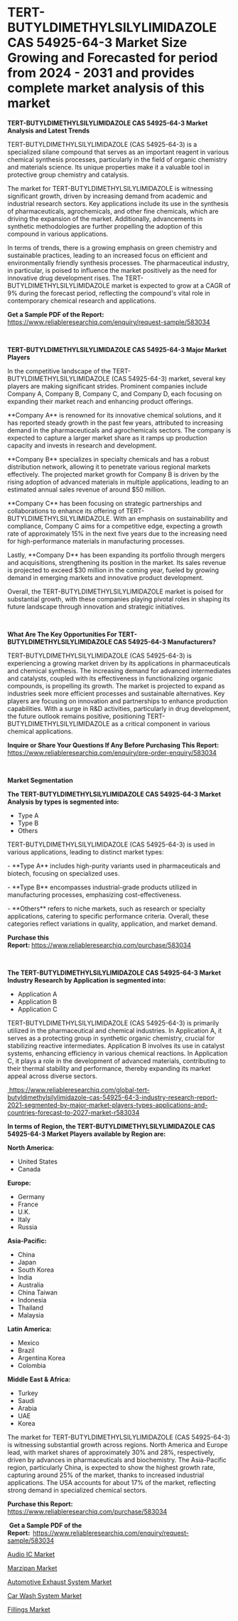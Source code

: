 <p><h1>TERT-BUTYLDIMETHYLSILYLIMIDAZOLE CAS 54925-64-3 Market Size Growing and Forecasted for period from 2024 - 2031 and provides complete market analysis of this market</h1></p><p><strong>TERT-BUTYLDIMETHYLSILYLIMIDAZOLE CAS 54925-64-3 Market Analysis and Latest Trends</strong></p>
<p><p>TERT-BUTYLDIMETHYLSILYLIMIDAZOLE (CAS 54925-64-3) is a specialized silane compound that serves as an important reagent in various chemical synthesis processes, particularly in the field of organic chemistry and materials science. Its unique properties make it a valuable tool in protective group chemistry and catalysis.</p><p>The market for TERT-BUTYLDIMETHYLSILYLIMIDAZOLE is witnessing significant growth, driven by increasing demand from academic and industrial research sectors. Key applications include its use in the synthesis of pharmaceuticals, agrochemicals, and other fine chemicals, which are driving the expansion of the market. Additionally, advancements in synthetic methodologies are further propelling the adoption of this compound in various applications.</p><p>In terms of trends, there is a growing emphasis on green chemistry and sustainable practices, leading to an increased focus on efficient and environmentally friendly synthesis processes. The pharmaceutical industry, in particular, is poised to influence the market positively as the need for innovative drug development rises. The TERT-BUTYLDIMETHYLSILYLIMIDAZOLE market is expected to grow at a CAGR of 9% during the forecast period, reflecting the compound's vital role in contemporary chemical research and applications.</p></p>
<p><strong>Get a Sample PDF of the Report:&nbsp;</strong> <a href="https://www.reliableresearchiq.com/enquiry/request-sample/583034?utm_campaign=1137&utm_medium=2&utm_source=Github&utm_content=ia&utm_term=16122024&utm_id=tert-butyldimethylsilylimidazole-cas-54925-64-3">https://www.reliableresearchiq.com/enquiry/request-sample/583034</a></p>
<p>&nbsp;</p>
<p><strong>TERT-BUTYLDIMETHYLSILYLIMIDAZOLE CAS 54925-64-3 Major Market Players</strong></p>
<p><p>In the competitive landscape of the TERT-BUTYLDIMETHYLSILYLIMIDAZOLE (CAS 54925-64-3) market, several key players are making significant strides. Prominent companies include Company A, Company B, Company C, and Company D, each focusing on expanding their market reach and enhancing product offerings.</p><p>**Company A** is renowned for its innovative chemical solutions, and it has reported steady growth in the past few years, attributed to increasing demand in the pharmaceuticals and agrochemicals sectors. The company is expected to capture a larger market share as it ramps up production capacity and invests in research and development.</p><p>**Company B** specializes in specialty chemicals and has a robust distribution network, allowing it to penetrate various regional markets effectively. The projected market growth for Company B is driven by the rising adoption of advanced materials in multiple applications, leading to an estimated annual sales revenue of around $50 million.</p><p>**Company C** has been focusing on strategic partnerships and collaborations to enhance its offering of TERT-BUTYLDIMETHYLSILYLIMIDAZOLE. With an emphasis on sustainability and compliance, Company C aims for a competitive edge, expecting a growth rate of approximately 15% in the next five years due to the increasing need for high-performance materials in manufacturing processes.</p><p>Lastly, **Company D** has been expanding its portfolio through mergers and acquisitions, strengthening its position in the market. Its sales revenue is projected to exceed $30 million in the coming year, fueled by growing demand in emerging markets and innovative product development.</p><p>Overall, the TERT-BUTYLDIMETHYLSILYLIMIDAZOLE market is poised for substantial growth, with these companies playing pivotal roles in shaping its future landscape through innovation and strategic initiatives.</p></p>
<p>&nbsp;</p>
<p><strong>What Are The Key Opportunities For TERT-BUTYLDIMETHYLSILYLIMIDAZOLE CAS 54925-64-3 Manufacturers?</strong></p>
<p><p>TERT-BUTYLDIMETHYLSILYLIMIDAZOLE (CAS 54925-64-3) is experiencing a growing market driven by its applications in pharmaceuticals and chemical synthesis. The increasing demand for advanced intermediates and catalysts, coupled with its effectiveness in functionalizing organic compounds, is propelling its growth. The market is projected to expand as industries seek more efficient processes and sustainable alternatives. Key players are focusing on innovation and partnerships to enhance production capabilities. With a surge in R&D activities, particularly in drug development, the future outlook remains positive, positioning TERT-BUTYLDIMETHYLSILYLIMIDAZOLE as a critical component in various chemical applications.</p></p>
<p><strong>Inquire or Share Your Questions If Any Before Purchasing This Report:</strong> <a href="https://www.reliableresearchiq.com/enquiry/pre-order-enquiry/583034?utm_campaign=1137&utm_medium=2&utm_source=Github&utm_content=ia&utm_term=16122024&utm_id=tert-butyldimethylsilylimidazole-cas-54925-64-3">https://www.reliableresearchiq.com/enquiry/pre-order-enquiry/583034</a></p>
<p>&nbsp;</p>
<p><strong>Market Segmentation</strong></p>
<p><strong>The TERT-BUTYLDIMETHYLSILYLIMIDAZOLE CAS 54925-64-3 Market Analysis by types is segmented into:</strong></p>
<p><ul><li>Type A</li><li>Type B</li><li>Others</li></ul></p>
<p><p>TERT-BUTYLDIMETHYLSILYLIMIDAZOLE (CAS 54925-64-3) is used in various applications, leading to distinct market types: </p><p>- **Type A** includes high-purity variants used in pharmaceuticals and biotech, focusing on specialized uses. </p><p>- **Type B** encompasses industrial-grade products utilized in manufacturing processes, emphasizing cost-effectiveness. </p><p>- **Others** refers to niche markets, such as research or specialty applications, catering to specific performance criteria. Overall, these categories reflect variations in quality, application, and market demand.</p></p>
<p><strong>Purchase this Report:&nbsp;</strong><a href="https://www.reliableresearchiq.com/purchase/583034?utm_campaign=1137&utm_medium=2&utm_source=Github&utm_content=ia&utm_term=16122024&utm_id=tert-butyldimethylsilylimidazole-cas-54925-64-3">https://www.reliableresearchiq.com/purchase/583034</a></p>
<p>&nbsp;</p>
<p><strong>The TERT-BUTYLDIMETHYLSILYLIMIDAZOLE CAS 54925-64-3 Market Industry Research by Application is segmented into:</strong></p>
<p><ul><li>Application A</li><li>Application B</li><li>Application C</li></ul></p>
<p><p>TERT-BUTYLDIMETHYLSILYLIMIDAZOLE (CAS 54925-64-3) is primarily utilized in the pharmaceutical and chemical industries. In Application A, it serves as a protecting group in synthetic organic chemistry, crucial for stabilizing reactive intermediates. Application B involves its use in catalyst systems, enhancing efficiency in various chemical reactions. In Application C, it plays a role in the development of advanced materials, contributing to their thermal stability and performance, thereby expanding its market appeal across diverse sectors.</p></p>
<p><a href="https://www.reliableresearchiq.com/global-tert-butyldimethylsilylimidazole-cas-54925-64-3-industry-research-report-2021-segmented-by-major-market-players-types-applications-and-countries-forecast-to-2027-market-r583034?utm_campaign=1137&utm_medium=2&utm_source=Github&utm_content=ia&utm_term=16122024&utm_id=tert-butyldimethylsilylimidazole-cas-54925-64-3">&nbsp;https://www.reliableresearchiq.com/global-tert-butyldimethylsilylimidazole-cas-54925-64-3-industry-research-report-2021-segmented-by-major-market-players-types-applications-and-countries-forecast-to-2027-market-r583034</a></p>
<p><strong>In terms of Region, the TERT-BUTYLDIMETHYLSILYLIMIDAZOLE CAS 54925-64-3 Market Players available by Region are:</strong></p>
<p>
    <p> <strong> North America: </strong>
        <ul>
            <li>United States</li>
            <li>Canada</li>
        </ul>
        </p> 
    <p> <strong> Europe: </strong>
        <ul>
            <li>Germany</li>
            <li>France</li>
            <li>U.K.</li>
            <li>Italy</li>
            <li>Russia</li>
        </ul>
        </p> 
    <p> <strong> Asia-Pacific: </strong>
        <ul>
            <li>China</li>
            <li>Japan</li>
            <li>South Korea</li>
            <li>India</li>
            <li>Australia</li>
            <li>China Taiwan</li>
            <li>Indonesia</li>
            <li>Thailand</li>
            <li>Malaysia</li>
        </ul>
        </p> 
    <p> <strong> Latin America: </strong>
        <ul>
            <li>Mexico</li>
            <li>Brazil</li>
            <li>Argentina Korea</li>
            <li>Colombia</li>
        </ul>
        </p> 
    <p> <strong> Middle East & Africa: </strong>
        <ul>
            <li>Turkey</li>
            <li>Saudi</li>
            <li>Arabia</li>
            <li>UAE</li>
            <li>Korea</li>
        </ul>
    </p>
    </p>
<p><p>The market for TERT-BUTYLDIMETHYLSILYLIMIDAZOLE (CAS 54925-64-3) is witnessing substantial growth across regions. North America and Europe lead, with market shares of approximately 30% and 28%, respectively, driven by advances in pharmaceuticals and biochemistry. The Asia-Pacific region, particularly China, is expected to show the highest growth rate, capturing around 25% of the market, thanks to increased industrial applications. The USA accounts for about 17% of the market, reflecting strong demand in specialized chemical sectors.</p></p>
<p><strong>Purchase this Report: </strong><a href="https://www.reliableresearchiq.com/purchase/583034?utm_campaign=1137&utm_medium=2&utm_source=Github&utm_content=ia&utm_term=16122024&utm_id=tert-butyldimethylsilylimidazole-cas-54925-64-3">https://www.reliableresearchiq.com/purchase/583034</a></p>
<p>&nbsp;<strong>Get a Sample PDF of the Report:&nbsp;&nbsp;</strong><a href="https://www.reliableresearchiq.com/enquiry/request-sample/583034?utm_campaign=1137&utm_medium=2&utm_source=Github&utm_content=ia&utm_term=16122024&utm_id=tert-butyldimethylsilylimidazole-cas-54925-64-3">https://www.reliableresearchiq.com/enquiry/request-sample/583034</a></p>
<p><strong></strong></p>
<p><p><a href="https://www.linkedin.com/pulse/a-mkt-nova-vc8zf?utm_campaign=1137&utm_medium=2&utm_source=Github&utm_content=ia&utm_term=16122024&utm_id=tert-butyldimethylsilylimidazole-cas-54925-64-3">Audio IC Market</a></p><p><a href="https://www.linkedin.com/pulse/recent-marzipan-market-analysis-shows-size-growing-cagr-r43ke?utm_campaign=1137&utm_medium=2&utm_source=Github&utm_content=ia&utm_term=16122024&utm_id=tert-butyldimethylsilylimidazole-cas-54925-64-3">Marzipan Market</a></p><p><a href="https://www.linkedin.com/pulse/automotive-exhaust-system-market-demand-revenue-insights-zzffe?utm_campaign=1137&utm_medium=2&utm_source=Github&utm_content=ia&utm_term=16122024&utm_id=tert-butyldimethylsilylimidazole-cas-54925-64-3">Automotive Exhaust System Market</a></p><p><a href="https://www.linkedin.com/pulse/accurate-data-car-wash-system-market-size-share-volume-mxjde?utm_campaign=1137&utm_medium=2&utm_source=Github&utm_content=ia&utm_term=16122024&utm_id=tert-butyldimethylsilylimidazole-cas-54925-64-3">Car Wash System Market</a></p><p><a href="https://www.linkedin.com/pulse/evaluating-fillings-market-2024-2031-trends-growth-111-9nd9e?utm_campaign=1137&utm_medium=2&utm_source=Github&utm_content=ia&utm_term=16122024&utm_id=tert-butyldimethylsilylimidazole-cas-54925-64-3">Fillings Market</a></p></p>